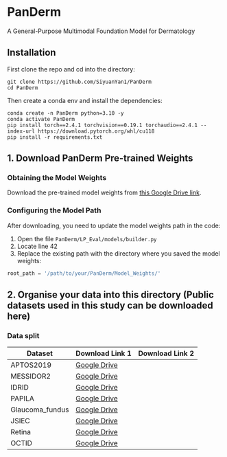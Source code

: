 # PanDerm
A General-Purpose Multimodal Foundation Model for Dermatology


## Installation
First clone the repo and cd into the directory:
```shell
git clone https://github.com/SiyuanYan1/PanDerm
cd PanDerm
```
Then create a conda env and install the dependencies:
```shell
conda create -n PanDerm python=3.10 -y
conda activate PanDerm
pip install torch==2.4.1 torchvision==0.19.1 torchaudio==2.4.1 --index-url https://download.pytorch.org/whl/cu118
pip install -r requirements.txt
```

## 1. Download PanDerm Pre-trained Weights

### Obtaining the Model Weights
Download the pre-trained model weights from [this Google Drive link](https://drive.google.com/file/d/1XHKRk2p-dS1PFQE-xRbOM3yx47i3bXmi/view?usp=sharing).

### Configuring the Model Path
After downloading, you need to update the model weights path in the code:

1. Open the file `PanDerm/LP_Eval/models/builder.py`
2. Locate line 42
3. Replace the existing path with the directory where you saved the model weights:

```python
root_path = '/path/to/your/PanDerm/Model_Weights/'
```
## 2. Organise your data into this directory (Public datasets used in this study can be downloaded here)

### Data split
| Dataset | Download Link 1 |   Download Link 2 |
| ------------- | ------------------ |------------------ |
| APTOS2019 | [Google Drive](https://drive.google.com/file/d/162YPf4OhMVxj9TrQH0GnJv0n7z7gJWpj/view?usp=sharing)     
| MESSIDOR2 | [Google Drive](https://drive.google.com/file/d/1vOLBUK9xdzNV8eVkRjVdNrRwhPfaOmda/view?usp=sharing)       
| IDRID | [Google Drive](https://drive.google.com/file/d/1c6zexA705z-ANEBNXJOBsk6uCvRnzmr3/view?usp=sharing)       
| PAPILA | [Google Drive](https://drive.google.com/file/d/1JltYs7WRWEU0yyki1CQw5-10HEbqCMBE/view?usp=sharing)      
| Glaucoma_fundus | [Google Drive](https://drive.google.com/file/d/18vSazOYDsUGdZ64gGkTg3E6jiNtcrUrI/view?usp=sharing)       
| JSIEC | [Google Drive](https://drive.google.com/file/d/1q0GFQb-dYwzIx8AwlaFZenUJItix4s8z/view?usp=sharing)       
| Retina | [Google Drive](https://drive.google.com/file/d/1vdmjMRDoUm9yk83HMArLiPcLDk_dm92Q/view?usp=sharing)     
| OCTID | [Google Drive](https://drive.google.com/file/d/1I7nAvbkJG4UF29J3HcyIW53rVEFcKRgm/view?usp=sharing)       




